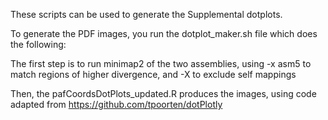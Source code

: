 These scripts can be used to generate the Supplemental dotplots.

To generate the PDF images, you run the dotplot_maker.sh file which does the following:

The first step is to run minimap2 of the two assemblies, using -x asm5 to match regions of higher divergence, and -X to exclude self mappings

Then, the pafCoordsDotPlots_updated.R produces the images, using code adapted from https://github.com/tpoorten/dotPlotly
